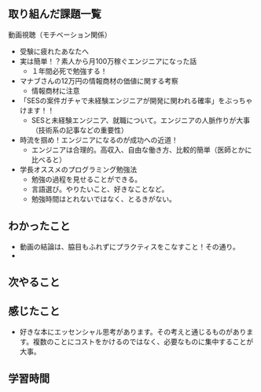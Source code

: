## 取り組んだ課題一覧
動画視聴（モチベーション関係）
- 受験に疲れたあなたへ
- 実は簡単！？素人から月100万稼ぐエンジニアになった話
  - １年間必死で勉強する！
- マナブさんの12万円の情報商材の価値に関する考察
  - 情報商材に注意
- 「SESの案件ガチャで未経験エンジニアが開発に関われる確率」をぶっちゃけます！！
  - SESと未経験エンジニア、就職について。エンジニアの人脈作りが大事（技術系の記事などの重要性）
- 時流を掴め！エンジニアになるのが成功への近道！
  - エンジニアは合理的。高収入、自由な働き方、比較的簡単（医師とかに比べると）
- 学長オススメのプログラミング勉強法
  - 勉強の過程を見せることができる。
  - 言語選び。やりたいこと、好きなことなど。
  - 勉強時間はとれないではなく、とるきがない。

## わかったこと
- 動画の結論は、脇目もふれずにプラクティスをこなすこと！その通り。
- 
## 次やること
## 感じたこと
- 好きな本にエッセンシャル思考があります。その考えと通じるものがあります。複数のことにコストをかけるのではなく、必要なものに集中することが大事。
## 学習時間
